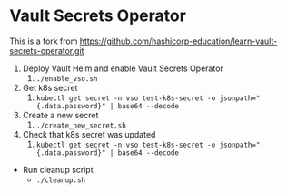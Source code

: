 # Vault Secrets Operator

This is a fork from https://github.com/hashicorp-education/learn-vault-secrets-operator.git

1. Deploy Vault Helm and enable Vault Secrets Operator
   1. `./enable_vso.sh`
2. Get k8s secret
   1. `kubectl get secret -n vso test-k8s-secret -o jsonpath="{.data.password}" | base64 --decode`
3. Create a new secret 
   1. `./create_new_secret.sh`
4. Check that k8s secret was updated
   1. `kubectl get secret -n vso test-k8s-secret -o jsonpath="{.data.password}" | base64 --decode`

* Run cleanup script
  * `./cleanup.sh`

